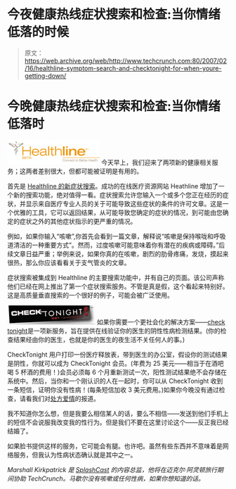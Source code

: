 # 今夜健康热线症状搜索和检查:当你情绪低落的时候

> 原文：<https://web.archive.org/web/http://www.techcrunch.com:80/2007/02/16/healthline-symptom-search-and-checktonight-for-when-youre-getting-down/>

# 今晚健康热线症状搜索和检查:当你情绪低落时

[![](img/0c39b409d9e4836ab880f19569d587e4.png)](https://web.archive.org/web/20210923173136/http://healthline.com/) 今天早上，我们迎来了两项新的健康相关服务；这两者差别很大，但都可能被证明是有用的。

首先是 [Healthline 的新症状搜索](https://web.archive.org/web/20210923173136/http://www.healthline.com/symptomsearch)。成功的在线医疗资源网站 Heathline 增加了一个新的搜索功能，绝对值得一看。症状搜索允许您输入一个或多个您正在经历的症状，并显示来自医疗专业人员的关于可能导致这些症状的条件的许可文章。这是一个优雅的工具，它可以返回结果，从可能导致您确定的症状的情况，到可能由您确定的症状之外的其他症状指示的更严重的情况。

例如，如果你输入“咳嗽”,你首先会看到一篇文章，解释说“咳嗽是保持喉咙和呼吸道清洁的一种重要方式”。然而，过度咳嗽可能意味着你有潜在的疾病或障碍。”后续文章日益严重；举例来说，如果你真的在咳嗽，剧烈的肋骨疼痛，发烧，摸起来很热，那么你应该看看关于支气管炎的文章。

症状搜索被集成到 Healthline 的主要搜索功能中，并有自己的页面。该公司声称他们已经在网上推出了第一个症状搜索服务。不管是真是假，这个看起来特别好。这是高质量垂直搜索的一个很好的例子，可能会被广泛使用。

[![](img/3e3858babac4587f2eb1d49948251b4a.png)](https://web.archive.org/web/20210923173136/http://checktonight.com/) 如果你需要一个更社会化的解决方案——[check tonight](https://web.archive.org/web/20210923173136/http://checktonight.com/)是一项新服务，旨在提供在线验证你的医生的阴性性病检测结果。(你的检查结果经由你的医生，也就是你的医生的夜生活不关任何人的事。)

CheckTonight 用户打印一份医疗释放表，带到医生的办公室，假设你的测试结果是阴性，你就可以成为 CheckTonight 会员。(年费为 25 美元——相当于在酒吧喝 5 杯酒的费用！)会员必须每 6 个月重新测试一次，阳性测试结果绝不会存储在系统中。然后，当你和一个刚认识的人在一起时，你可以从 CheckTonight 收到一条短信，证明你没有性病！(每条短信加收 3 美元费用。)如果你今晚没有通过检查，请看我们对[处方爱情](https://web.archive.org/web/20210923173136/http://www.beta.techcrunch.com/2006/07/17/prescription4love-fills-a-real-niche/)的报道。

我不知道你怎么想，但是我要么相信某人的话，要么不相信——发送到他们手机上的短信不会说服我改变我的性行为。但是我们不要在这里讨论这个——反正我已经结婚了。

如果脸书提供这样的服务，它可能会有腿。也许吧。虽然有些东西并不意味着是网络服务，但我认为性病状态确认就是其中之一。

*Marshall Kirkpatrick 是 [SplashCast](https://web.archive.org/web/20210923173136/http://splashcastmedia.com/) 的内容总监，他将在迈克尔·阿灵顿旅行期间协助 TechCrunch。马歇尔没有咳嗽或任何性病，如果你想知道的话。*